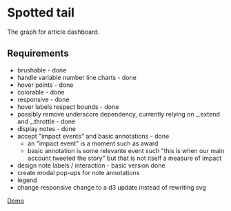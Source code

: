 Spotted tail
===

The graph for article dashboard.

## Requirements

* brushable - done
* handle variable number line charts - done
* hover points - done
* colorable - done
* responsive - done
* hover labels respect bounds - done
* possibly remove underscore dependency, currently relying on _.extend and _.throttle - done
* display notes - done
* accept "impact events" and basic annotations - done
	* an "impact event" is a moment such as award
	* basic annotation is some relevante event such "this is when our main account tweeted the story" but that is not itself a measure of impact
* design note labels / interaction - basic version done
* create modal pop-ups for note annotations
* legend
* change responsive change to a d3 update instead of rewriting svg

[Demo](https://newslynx.github.io/spotted-tail)